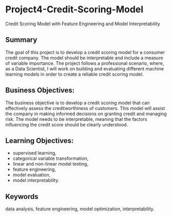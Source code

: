 # Project4-Credit-Scoring-Model
Credit Scoring Model with Feature Engineering and Model Interpretability


## Summary
The goal of this project is to develop a credit scoring model for a consumer credit company. The model should be interpretable and include a measure of variable importance. The project follows a professional scenario, where, as a Data Scientist, I will work on building and evaluating different machine learning models in order to create a reliable credit scoring model.

## Business Objectives:
The business objective is to develop a credit scoring model that can effectively assess the creditworthiness of customers. This model will assist the company in making informed decisions on granting credit and managing risk. The model needs to be interpretable, meaning that the factors influencing the credit score should be clearly understood.

## Learning Objectives:
- supervised learning,
- categorical variable transformation,
- linear and non-linear model testing,
- feature engineering,
- model evaluation,
- model interpretability.


## Keywords
data analysis, feature engineering, model optimization, interpretability.
